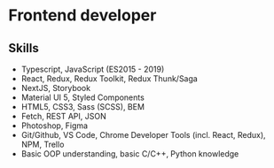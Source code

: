 # Frontend developer

## Skills

* Typescript, JavaScript (ES2015 - 2019) 
* React, Redux, Redux Toolkit, Redux Thunk/Saga
* NextJS, Storybook
* Material UI 5, Styled Components
* HTML5, CSS3, Sass (SCSS), BEM
* Fetch, REST API, JSON
* Photoshop, Figma
* Git/Github, VS Code, Chrome Developer Tools (incl. React, Redux), NPM, Trello
* Basic OOP understanding, basic C/C++, Python knowledge 
